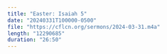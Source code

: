 ```yaml
---
title: "Easter: Isaiah 5"
date: "20240331T100000-0500"
file: "https://cflcn.org/sermons/2024-03-31.m4a"
length: "12290685"
duration: "26:50"
---
```

